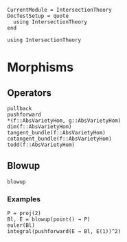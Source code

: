 ```@meta
CurrentModule = IntersectionTheory
DocTestSetup = quote
  using IntersectionTheory
end
```
```@setup repl
using IntersectionTheory
```
# Morphisms
## Operators
```@docs
pullback
pushforward
*(f::AbsVarietyHom, g::AbsVarietyHom)
dim(f::AbsVarietyHom)
tangent_bundle(f::AbsVarietyHom)
cotangent_bundle(f::AbsVarietyHom)
todd(f::AbsVarietyHom)
```
## Blowup
```@docs
blowup
```
### Examples
```@repl repl
P = proj(2)
Bl, E = blowup(point() → P)
euler(Bl)
integral(pushforward(E → Bl, E(1))^2)
```
